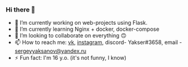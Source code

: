 ### Hi there 👋

- 🔭 I’m currently working on web-projects using Flask.
- 🌱 I’m currently learning Nginx + docker, docker-compose
- 👯 I’m looking to collaborate on everything 🙃
- 📫 How to reach me: [vk](https://vk.com/yakser), [instagram](https://www.instagram.com/y4kser/), discord- Yakser#3658, email - sergeyyaksanov@yandex.ru
- ⚡ Fun fact: I'm 16 y.o. (it's not funny, I know)

